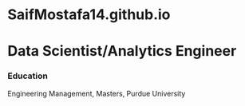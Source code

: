 # SaifMostafa14.github.io

# Data Scientist/Analytics Engineer

### Education

Engineering Management, Masters, Purdue University

